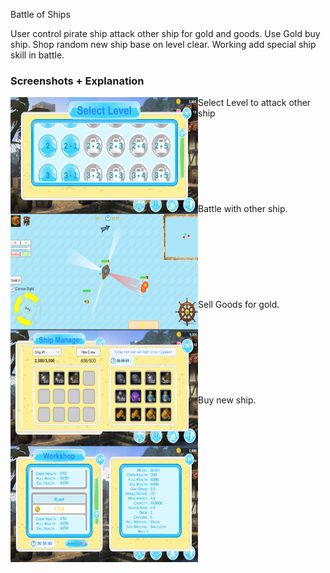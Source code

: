 Battle of Ships

User control pirate ship attack other ship for gold and goods.
Use Gold buy ship.
Shop random new ship base on level clear.
Working add special ship skill in battle.



### Screenshots + Explanation

<img align="left" width="300" height="186" src="images/select_level_1024x500.png">
Select Level to attack other ship
<br/><br/><br/><br/><br/><br/><br/><br/><br/>

<img align="left" width="300" height="186" src="images/battle_on_sea_1024x500.png">
Battle with other ship.
<br/><br/><br/><br/><br/><br/><br/><br/><br/>

<img align="left" width="300" height="186" src="images/sell_item_for_gold_1024x500.png">
Sell Goods for gold.
<br/><br/><br/><br/><br/><br/><br/><br/><br/>

<img align="left" width="300" height="186" src="images/buy_new_ship_1024x500.png">
Buy new ship.
<br/><br/><br/><br/><br/><br/><br/><br/><br/>